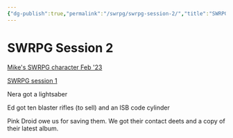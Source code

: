 ```yaml
---
{"dg-publish":true,"permalink":"/swrpg/swrpg-session-2/","title":"SWRPG Session 2"}
---
```



# SWRPG Session 2

[Mike's SWRPG character Feb '23](Mike's%20SWRPG%20character%20Feb%20'23.md)

[SWRPG session 1](SWRPG%20session%201.md)

Nera got a lightsaber

Ed got ten blaster rifles (to sell) and an ISB code cylinder

Pink Droid owe us for saving them. We got their contact deets and a copy of their latest album. 
